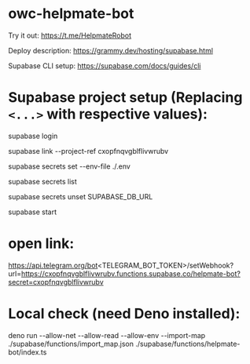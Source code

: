 # owc-helpmate-bot

Try it out: https://t.me/HelpmateRobot

Deploy description: https://grammy.dev/hosting/supabase.html

Supabase CLI setup: https://supabase.com/docs/guides/cli

# Supabase project setup (Replacing `<...>` with respective values):

supabase login

supabase link --project-ref cxopfnqvgblflivwrubv

supabase secrets set --env-file ./.env

supabase secrets list

supabase secrets unset SUPABASE_DB_URL

supabase start

# open link:

https://api.telegram.org/bot<TELEGRAM_BOT_TOKEN>/setWebhook?url=https://cxopfnqvgblflivwrubv.functions.supabase.co/helpmate-bot?secret=cxopfnqvgblflivwrubv

# Local check (need Deno installed):

deno run --allow-net --allow-read --allow-env --import-map ./supabase/functions/import_map.json ./supabase/functions/helpmate-bot/index.ts
